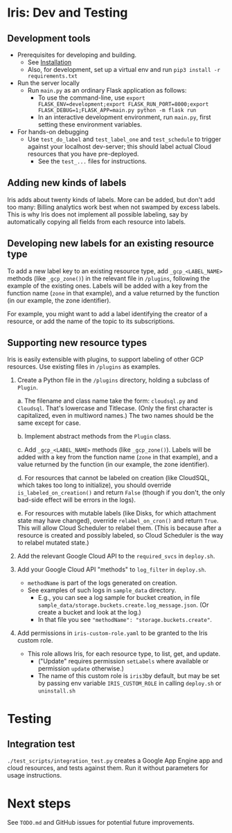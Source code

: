 # Iris: Dev and Testing
 
 
## Development tools

* Prerequisites for developing and building.
    * See [Installation](#installation)
    * Also, for development, set up a virtual env and run `pip3 install -r requirements.txt`
* Run the server locally
    * Run `main.py` as an ordinary Flask application as follows:
        * To use the command-line,
          use `export FLASK_ENV=development;export FLASK_RUN_PORT=8000;export FLASK_DEBUG=1;FLASK_APP=main.py python -m flask run`
        * In an interactive development environment, run `main.py`, first setting these environment variables.
* For hands-on debugging
    * Use `test_do_label` and `test_label_one` and `test_schedule` to trigger against your localhost dev-server; this should   label actual Cloud resources that you have pre-deployed.
        * See the `test_...` files for instructions.

## Adding new kinds of labels

Iris adds about twenty kinds of labels. More can be added, but don't add too many: Billing analytics work best when not swamped by excess labels. This is why Iris does not implement all possible labeling, say by automatically copying all fields from each resource into labels.

## Developing new labels for an existing resource type

To add a new label key to an existing resource type, add `_gcp_<LABEL_NAME>` methods (like `_gcp_zone()`) in the relevant file in `/plugins`, following the example of the existing ones. Labels will be added with a key from the function name (`zone` in that example), and a value returned by the function (in our example, the zone identifier).

For example, you might want to add a label identifying the creator of a resource, or add the name of the topic to its subscriptions.

## Supporting new resource types

Iris is easily extensible with plugins, to support labeling of other GCP resources. Use existing files in `/plugins` as examples.

1. Create a Python file in the `/plugins` directory, holding a subclass of `Plugin`.

   a. The filename and class name take the form: `cloudsql.py` and `Cloudsql`. That's lowercase and Titlecase. (Only the
   first character is capitalized, even in multiword names.) The two names should be the same except for case.

   b. Implement abstract methods from the `Plugin` class.

   c. Add `_gcp_<LABEL_NAME>` methods (like `_gcp_zone()`). Labels will be added with a key from the function
   name (`zone` in that example), and a value returned by the function
   (in our example, the zone identifier).

   d. For resources that cannot be labeled on creation (like CloudSQL, which takes too long to initialize), you should
   override `is_labeled_on_creation()` and return `False`  (though if you don't, the only bad-side effect will be errors
   in the logs).

   e. For resources with mutable labels  (like Disks, for which attachment state may have changed), override `relabel_on_cron()` and return `True`. This will allow Cloud Scheduler to relabel them. (This is because after a resource is created and possibly labeled, so Cloud Scheduler is the way to relabel mutated state.)

2. Add the relevant Google Cloud API to the `required_svcs` in `deploy.sh`.

3. Add your Google Cloud API "methods" to `log_filter` in `deploy.sh`.
    * `methodName` is part of the logs generated on creation.
    * See examples of such logs in `sample_data` directory.
        * E.g., you can see a log sample for bucket creation, in
          file `sample_data/storage.buckets.create.log_message.json`. (Or create a bucket and look at the log.)
        * In that file you see `"methodName": "storage.buckets.create"`.

4. Add permissions in `iris-custom-role.yaml` to be granted to the Iris custom role. 
   * This role allows Iris, for each resource type, to list, get, and update. 
     * ("Update" requires permission `setLabels` where available or permission `update`  otherwise.) 
     * The name of this custom role is `iris3`by default, but may be set by passing env variable `IRIS_CUSTOM_ROLE` in calling `deploy.sh` or `uninstall.sh`

# Testing

## Integration test

`./test_scripts/integration_test.py` creates a Google App Engine app and cloud resources, and tests against them. Run it without parameters for usage instructions.

# Next steps

See `TODO.md` and GitHub issues for potential future improvements.
